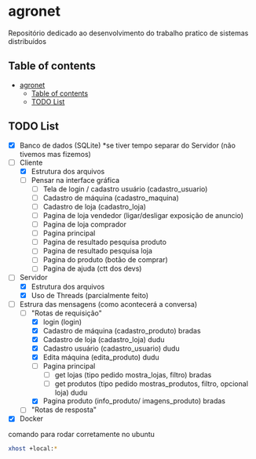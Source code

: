 # agronet

Repositório dedicado ao desenvolvimento do trabalho pratico de sistemas distribuídos

## Table of contents

- [agronet](#agronet)
  - [Table of contents](#table-of-contents)
  - [TODO List](#todo-list)

## TODO List

- [X] Banco de dados (SQLite) *se tiver tempo separar do Servidor (não tivemos mas fizemos)
- [ ] Cliente
  - [X] Estrutura dos arquivos
  - [ ] Pensar na interface gráfica
    - [ ] Tela de login / cadastro usuário (cadastro_usuario)
    - [ ] Cadastro de máquina (cadastro_maquina)
    - [ ] Cadastro de loja (cadastro_loja)
    - [ ] Pagina de loja vendedor (ligar/desligar exposição de anuncio)
    - [ ] Pagina de loja comprador
    - [ ] Pagina principal
    - [ ] Pagina de resultado pesquisa produto
    - [ ] Pagina de resultado pesquisa loja
    - [ ] Pagina do produto (botão de comprar)
    - [ ] Pagina de ajuda (ctt dos devs)
- [ ] Servidor
  - [X] Estrutura dos arquivos
  - [X] Uso de Threads (parcialmente feito)
- [ ] Estrura das mensagens (como acontecerá a conversa)
  - [ ] "Rotas de requisição"
    - [X] login (login)
    - [X] Cadastro de máquina (cadastro_produto) bradas
    - [X] Cadastro de loja (cadastro_loja) dudu
    - [X] Cadastro usuário (cadastro_usuario) dudu
    - [X] Edita máquina (edita_produto) dudu
    - [ ] Pagina principal
      - [ ] get lojas (tipo pedido mostra_lojas, filtro) bradas
      - [ ] get produtos (tipo pedido mostras_produtos, filtro, opcional loja) dudu
    - [X] Pagina produto (info_produto/ imagens_produto) bradas
  - [ ] "Rotas de resposta"
- [X] Docker

comando para rodar corretamente no ubuntu

```bash
xhost +local:*
```
